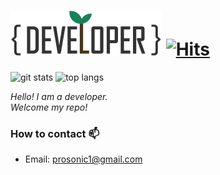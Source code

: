 # ![Begin0dev Logo svg](./logo.svg)  [![Hits](https://hits.seeyoufarm.com/api/count/incr/badge.svg?url=https%3A%2F%2Fgithub.com%2Fbegin0dev%2Fhit-counter&count_bg=%2300D0FF&title_bg=%230071FF&title=hits&edge_flat=false)](https://hits.seeyoufarm.com)

<img src="https://github-readme-stats.vercel.app/api?username=begin0dev&show_icons=true&theme=tokyonight" height="170px" alt="git stats">
<img src="https://github-readme-stats.vercel.app/api/top-langs/?username=begin0dev&theme=tokyonight&layout=compact" alt="top langs">

<p>
  <em>
    Hello! I am a developer.<br/>
    Welcome my repo!<br/>
  </em>  
</p>


### How to contact 📫
 - Email: prosonic1@gmail.com